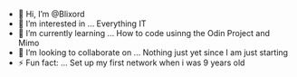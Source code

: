 - 👋 Hi, I’m @Blixord
- 👀 I’m interested in ... Everything IT 
- 🌱 I’m currently learning ... How to code usinng the Odin Project and Mimo
- 💞️ I’m looking to collaborate on ... Nothing just yet since I am just starting
- ⚡ Fun fact: ... Set up my first network when i was 9 years old
